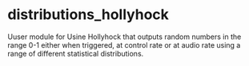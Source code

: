 distributions_hollyhock
==================

Uuser module for Usine Hollyhock that outputs random numbers in the range 0-1 either when triggered, at control rate or at audio rate using a range of different statistical distributions.
